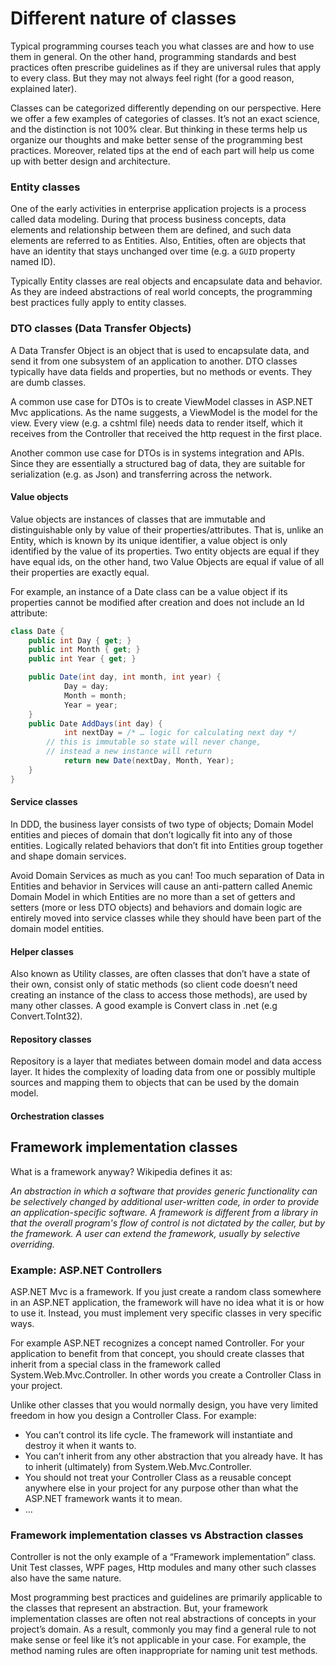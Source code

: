 # Different nature of classes

Typical programming courses teach you what classes are and how to use them in general. On the other hand, programming standards and best practices often prescribe guidelines as if they are universal rules that apply to every class. But they may not always feel right (for a good reason, explained later).

Classes can be categorized differently depending on our perspective. Here we offer a few examples of categories of classes. It’s not an exact science, and the distinction is not 100% clear. But thinking in these terms help us organize our thoughts and make better sense of the programming best practices. Moreover, related tips at the end of each part will help us come up with better design and architecture.

### Entity classes

One of the early activities in enterprise application projects is a process called data modeling. During that process business concepts, data elements and relationship between them are defined, and such data elements are referred to as Entities. Also, Entities, often are objects that have an identity  that stays unchanged over time (e.g. a `GUID` property named ID).

Typically Entity classes are real objects and encapsulate data and behavior. As they are indeed abstractions of real world concepts, the programming best practices fully apply to entity classes.

### DTO classes (Data Transfer Objects)

A Data Transfer Object is an object that is used to encapsulate data, and send it from one subsystem of an application to another. DTO classes typically have data fields and properties, but no methods or events. They are dumb classes.

A common use case for DTOs is to create ViewModel classes in ASP.NET Mvc applications. As the name suggests, a ViewModel is the model for the view. Every view (e.g. a cshtml file) needs data to render itself,  which it receives from the Controller that received the http request in the first place.

Another common use case for DTOs is in systems integration and APIs. Since they are essentially a structured bag of data, they are suitable for serialization (e.g. as Json) and transferring across the network.

#### Value objects

Value objects are instances of classes that are immutable and distinguishable only by value of their properties/attributes. That is, unlike an Entity, which is known by its unique identifier, a value object is only identified by the value of its properties. Two entity objects are equal if they have equal ids, on the other hand, two Value Objects are equal if value of all their properties are exactly equal.

For example, an instance of a Date class can be a value object if its properties cannot be modified after creation and does not include an Id attribute:

```c#
class Date {
	public int Day { get; }
	public int Month { get; }
	public int Year { get; }

	public Date(int day, int month, int year) {
    		Day = day;
    		Month = month;
    		Year = year;
	}
	public Date AddDays(int day) {
    		int nextDay = /* … logic for calculating next day */
   		// this is immutable so state will never change,
		// instead a new instance will return
    		return new Date(nextDay, Month, Year);
	}
}

 ```

#### Service classes

In DDD, the business layer consists of two type of objects; Domain Model entities and pieces of domain that don’t logically fit into any of those entities. Logically related behaviors that don’t fit into Entities group together and shape domain services.

Avoid Domain Services as much as you can! Too much separation of Data in Entities and behavior in Services will cause an anti-pattern called Anemic Domain Model in which Entities are no more than a set of getters and setters (more or less DTO objects) and behaviors and domain logic are entirely moved into service classes while they should have been part of the domain model entities.

#### Helper classes

Also known as Utility classes, are often classes that don’t have a state of their own, consist only of static methods (so client code doesn’t need creating an instance of the class to access those methods), are used by many other classes. A good example is Convert class in .net (e.g Convert.ToInt32). 

#### Repository classes

Repository is a layer that mediates between domain model and data access layer. It hides the complexity of loading data from one or possibly multiple sources and mapping them to objects that can be used by the domain model.

#### Orchestration classes

## Framework implementation classes

What is a framework anyway? Wikipedia defines it as:

_An abstraction in which a software that provides generic functionality can be selectively changed by additional user-written code, in order to provide an application-specific software. A framework is different from a library in that the overall program's flow of control is not dictated by the caller, but by the framework. A user can extend the framework, usually by selective overriding._

### Example: ASP.NET Controllers

ASP.NET Mvc is a framework. If you just create a random class somewhere in an ASP.NET application, the framework will have no idea what it is or how to use it. Instead, you must implement very specific classes in very specific ways.

For example ASP.NET recognizes a concept named Controller. For your application to benefit from that concept, you should create classes that inherit from a special class in the framework called System.Web.Mvc.Controller. In other words you create a Controller Class in your project.

Unlike other classes that you would normally design, you have very limited freedom in how you design a Controller Class. For example: 

- You can’t control its life cycle. The framework will instantiate and destroy it when it wants to.
- You can’t inherit from any other abstraction that you already have. It has to inherit (ultimately) from System.Web.Mvc.Controller. 
- You should not treat your Controller Class as a reusable concept anywhere else in your project for any purpose other than what the ASP.NET framework wants it to mean.
- ...

### Framework implementation classes vs Abstraction classes

Controller is not the only example of a “Framework implementation” class. Unit Test classes, WPF pages, Http modules and many other such classes also have the same nature.

Most programming best practices and guidelines are primarily applicable to the classes that represent an abstraction. But, your framework implementation classes are often not real abstractions of concepts in your project’s domain. As a result, commonly you may find a general rule to not make sense or feel like it’s not applicable in your case. For example, the method naming rules are often inappropriate for naming unit test methods. 

